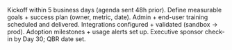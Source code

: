 Kickoff within 5 business days (agenda sent 48h prior).
Define measurable goals + success plan (owner, metric, date).
Admin + end-user training scheduled and delivered. 
Integrations configured + validated (sandbox → prod).
Adoption milestones + usage alerts set up.
Executive sponsor check-in by Day 30; QBR date set.
